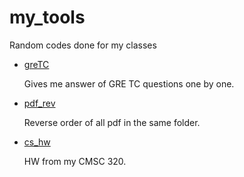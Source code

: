 # my_tools
Random codes done for my classes

- [greTC](https://github.com/h-tu/ENEE_stuff/blob/master/gretc/) 
    
    Gives me answer of GRE TC questions one by one.
    
- [pdf_rev](https://github.com/h-tu/ENEE_stuff/tree/master/pdf_rev)

    Reverse order of all pdf in the same folder.

- [cs_hw](https://github.com/h-tu/ENEE_stuff/tree/master/cs_hw)
    
    HW from my CMSC 320.
    
